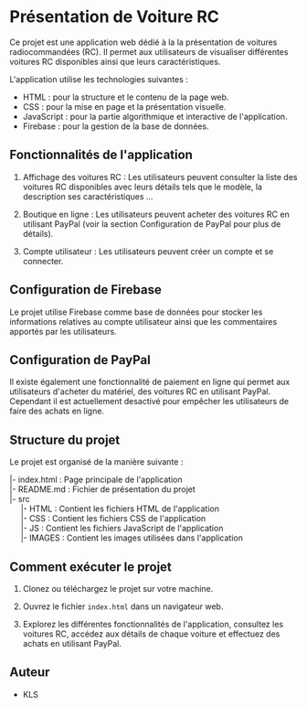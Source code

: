 # Présentation de Voiture RC

Ce projet est une application web dédié à la la présentation de voitures radiocommandées (RC). Il permet aux utilisateurs de visualiser différentes voitures RC disponibles ainsi que leurs caractéristiques.

L'application utilise les technologies suivantes :
- HTML : pour la structure et le contenu de la page web.
- CSS : pour la mise en page et la présentation visuelle.
- JavaScript : pour la partie algorithmique et interactive de l'application.
- Firebase : pour la gestion de la base de données.

## Fonctionnalités de l'application

1. Affichage des voitures RC : Les utilisateurs peuvent consulter la liste des voitures RC disponibles avec leurs détails tels que le modèle, la description ses caractéristiques ...

2. Boutique en ligne : Les utilisateurs peuvent acheter des voitures RC en utilisant PayPal (voir la section Configuration de PayPal pour plus de détails).

3. Compte utilisateur : Les utilisateurs peuvent créer un compte et se connecter.

## Configuration de Firebase

Le projet utilise Firebase comme base de données pour stocker les informations relatives au compte utilisateur ainsi que les commentaires apportés par les utilisateurs.

## Configuration de PayPal

Il existe également une fonctionnalité de paiement en ligne qui permet aux utilisateurs d'acheter du matériel, des voitures RC en utilisant PayPal. Cependant il est actuellement desactivé pour empêcher les utilisateurs de faire des achats en ligne.

## Structure du projet

Le projet est organisé de la manière suivante :

|- index.html : Page principale de l'application<br>
|- README.md : Fichier de présentation du projet<br>
|- src<br>
&nbsp;&nbsp;&nbsp;&nbsp;&nbsp;|- HTML : Contient les fichiers HTML de l'application<br>
&nbsp;&nbsp;&nbsp;&nbsp;&nbsp;|- CSS : Contient les fichiers CSS de l'application<br>
&nbsp;&nbsp;&nbsp;&nbsp;&nbsp;|- JS : Contient les fichiers JavaScript de l'application<br>
&nbsp;&nbsp;&nbsp;&nbsp;&nbsp;|- IMAGES : Contient les images utilisées dans l'application<br>

## Comment exécuter le projet

1. Clonez ou téléchargez le projet sur votre machine.

2. Ouvrez le fichier `index.html` dans un navigateur web.

3. Explorez les différentes fonctionnalités de l'application, consultez les voitures RC, accédez aux détails de chaque voiture et effectuez des achats en utilisant PayPal.

## Auteur

- KLS
